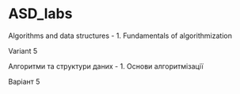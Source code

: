 # ASD_labs
Algorithms and data structures - 1. Fundamentals of algorithmization

Variant 5

Алгоритми та структури даних - 1. Основи алгоритмізації

Варіант 5
